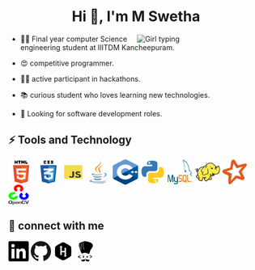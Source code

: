 <h1 align = 'center'> Hi 👋, I'm M Swetha  </h1>
<img align='right' src="https://cdn.dribbble.com/users/1857592/screenshots/3848396/character-typing.gif" width="250" alt = "Girl typing">

- 👩‍🎓 Final year computer Science engineering student at IIITDM Kancheepuram.

- 😍 competitive programmer. 

- 👩‍💻 active participant in hackathons.

- 📚 curious student who loves learning new technologies.

- 👀 Looking for software development roles.

<h2> ⚡ Tools and Technology </h2>
<a href="https://en.wikipedia.org/wiki/HTML" target="blank"><img align="center" src="./images/iconfinder_html5_294678.png" alt="HTML" height="50" width="50" /></a>
<a href="https://en.wikipedia.org/wiki/CSS" target="blank"><img align="center" src="./images/iconfinder_css3_294692.png" alt="CSS" height="50" width="50" /></a>
<a href="https://developer.mozilla.org/en-US/docs/Web/JavaScript" target="blank"><img align="center" src="./images/iconfinder_187_Js_logo_logos_4373213.png" alt="Javascript" height="30" width="40" /></a>
<a href="https://www.java.com/en/" target="blank"><img align="center" src="./images/iconfinder_181_Java_logo_logos_4373217.png" alt="Java" height="50" width="50" /></a>
<a href="https://en.wikipedia.org/wiki/C%2B%2B" target="blank"><img align="center" src="./images/Cpp_image.png" alt="C++" height="50" width="50" /></a>
<a href="https://www.python.org/" target="blank"><img align="center" src="./images/iconfinder_267_Python_logo_4375050.png" alt="Python" height="50" width="50" /></a>
<a href="https://www.mysql.com/" target="blank"><img align="center" src="./images/iconfinder_MySQL_1012821.png" alt="MySQL" height="50" width="50" /></a>
<a href="https://hadoop.apache.org/" target="blank"><img align="center" src="./images/apache-pig-icon.png" alt="Hadoop" height="50" width="50" /></a>
<a href="https://spark.apache.org/" target="blank"><img align="center" src="./images/apache-spark-icon.png" alt="Spark" height="50" width="50" /></a>
<a href="https://opencv.org/" target="blank"><img align="center" src="./images/open-cv.png" alt="OpenCV" height="40" width="40" /></a>


<h2> 👥 connect with me</h2> 
<a href="https://www.linkedin.com/in/swetha-m-1708/" target="blank"><img align="center" src="./images/iconfinder_BW_Linkedin_glyph_svg_5305157.png" alt="Linkedin profile" height="40" width="40" /></a>
<a href="https://github.com/mswetha1708" target="blank"><img align="center" src="./images/iconfinder_github_317712.png" alt="Github Profile" height="40" width="40" /></a>
<a href="https://www.hackerrank.com/mswetha1708" target="blank"><img align="center" src="./images/iconfinder_160_Hackerrank_logo_logos_4373713.png" alt="Hackerrank Profile" height="40" width="40" /></a>
<a href="https://www.codechef.com/users/mswetha1708" target="blank"><img align="center" src="./images/codechef.png" alt="Hackerrank Profile" height="40" width="40" /></a>

<!--
**mswetha1708/mswetha1708** is a ✨ _special_ ✨ repository because its `README.md` (this file) appears on your GitHub profile.

Here are some ideas to get you started:

- 🔭 I’m currently working on ...
- 🌱 I’m currently learning ...
- 👯 I’m looking to collaborate on ...
- 🤔 I’m looking for help with ...
- 💬 Ask me about ...
- 📫 How to reach me: ...
- 😄 Pronouns: ...
- ⚡ Fun fact: ...
-->
